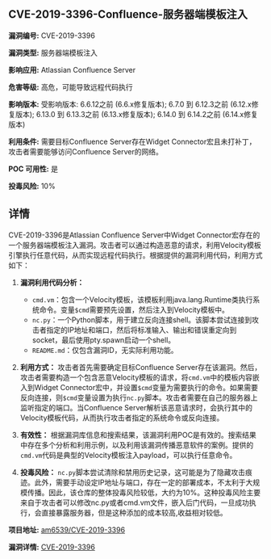 ## CVE-2019-3396-Confluence-服务器端模板注入

**漏洞编号:** CVE-2019-3396

**漏洞类型:** 服务器端模板注入

**影响应用:** Atlassian Confluence Server

**危害等级:** 高危，可能导致远程代码执行

**影响版本:** 受影响版本: 6.6.12之前 (6.6.x修复版本); 6.7.0 到 6.12.3之前 (6.12.x修复版本); 6.13.0 到 6.13.3之前 (6.13.x修复版本); 6.14.0 到 6.14.2之前 (6.14.x修复版本)

**利用条件:** 需要目标Confluence Server存在Widget Connector宏且未打补丁，攻击者需要能够访问Confluence Server的网络。

**POC 可用性:** 是

**投毒风险:** 10%

## 详情

CVE-2019-3396是Atlassian Confluence Server中Widget Connector宏存在的一个服务器端模板注入漏洞。攻击者可以通过构造恶意的请求，利用Velocity模板引擎执行任意代码，从而实现远程代码执行。根据提供的漏洞利用代码，利用方式如下：

1.  **漏洞利用代码分析：**
    *   `cmd.vm`：包含一个Velocity模板，该模板利用java.lang.Runtime类执行系统命令。变量`$cmd`需要预先设置，然后注入到Velocity模板中。
    *   `nc.py`：一个Python脚本，用于建立反向连接shell。该脚本尝试连接到攻击者指定的IP地址和端口，然后将标准输入、输出和错误重定向到socket，最后使用pty.spawn启动一个shell。
    *   `README.md`：仅包含漏洞ID，无实际利用功能。

2.  **利用方式：**
    攻击者首先需要确定目标Confluence Server存在该漏洞。然后，攻击者需要构造一个包含恶意Velocity模板的请求，将`cmd.vm`中的模板内容嵌入到Widget Connector宏中，并设置`$cmd`变量为需要执行的命令。如果需要反向连接，则`$cmd`变量设置为执行`nc.py`脚本。攻击者需要在自己的服务器上监听指定的端口。当Confluence Server解析该恶意请求时，会执行其中的Velocity模板代码，从而执行攻击者指定的系统命令或反向连接。

3.  **有效性：**
    根据漏洞库信息和搜索结果，该漏洞利用POC是有效的。搜索结果中存在多个分析和利用示例，以及利用该漏洞传播恶意软件的案例。提供的`cmd.vm`代码是典型的Velocity模板注入payload，可以执行任意命令。

4.  **投毒风险：**
    `nc.py`脚本尝试清除和禁用历史记录，这可能是为了隐藏攻击痕迹。此外，需要手动设定IP地址与端口，存在一定的部署成本，不太利于大规模传播。因此，该仓库的整体投毒风险较低，大约为10%。这种投毒风险主要来自于攻击者可以修改nc.py或者cmd.vm文件，嵌入后门代码，一旦成功执行，会直接暴露服务器，但是这种添加的成本较高,收益相对较低。

**项目地址:** [am6539/CVE-2019-3396](https://github.com/am6539/CVE-2019-3396)

**漏洞详情:** [CVE-2019-3396](https://nvd.nist.gov/vuln/detail/CVE-2019-3396)